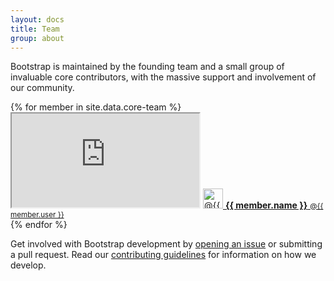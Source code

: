 ```yaml
---
layout: docs
title: Team
group: about
---
```


Bootstrap is maintained by the founding team and a small group of invaluable core contributors, with the massive support and involvement of our community.

<div class="list-group bd-team">
  {% for member in site.data.core-team %}
    <div class="list-group-item">
      <iframe class="github-btn" src="https://ghbtns.com/github-btn.html?user={{ member.user }}&amp;type=follow"></iframe>
      <a class="team-member" href="https://github.com/{{ member.user }}">
        <img src="https://avatars1.githubusercontent.com/u/{{ member.avatar }}?v=3&s=160" alt="@{{ member.user }}" width="32" height="32">
        <strong>{{ member.name }}</strong> <small>@{{ member.user }}</small>
      </a>
    </div>
  {% endfor %}
</div>

Get involved with Bootstrap development by [opening an issue](https://github.com/twbs/bootstrap/issues/new) or submitting a pull request. Read our [contributing guidelines](https://github.com/twbs/bootstrap/blob/master/CONTRIBUTING.md) for information on how we develop.
